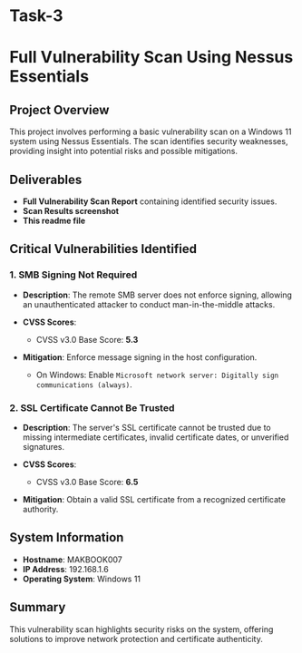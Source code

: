# Task-3
# Full Vulnerability Scan Using Nessus Essentials

## Project Overview
This project involves performing a basic vulnerability scan on a Windows 11 system using Nessus Essentials. The scan identifies security weaknesses, providing insight into potential risks and possible mitigations.

## Deliverables
- **Full Vulnerability Scan Report** containing identified security issues.
- **Scan Results screenshot**
- **This readme file**

## Critical Vulnerabilities Identified
### 1. SMB Signing Not Required
- **Description**: The remote SMB server does not enforce signing, allowing an unauthenticated attacker to conduct man-in-the-middle attacks.
- **CVSS Scores**:
  - CVSS v3.0 Base Score: **5.3**
  
- **Mitigation**: Enforce message signing in the host configuration.
  - On Windows: Enable `Microsoft network server: Digitally sign communications (always)`.
  

### 2. SSL Certificate Cannot Be Trusted
- **Description**: The server's SSL certificate cannot be trusted due to missing intermediate certificates, invalid certificate dates, or unverified signatures.
- **CVSS Scores**:
  - CVSS v3.0 Base Score: **6.5**
  
- **Mitigation**: Obtain a valid SSL certificate from a recognized certificate authority.

## System Information
- **Hostname**: MAKBOOK007
- **IP Address**: 192.168.1.6
- **Operating System**: Windows 11

## Summary
This vulnerability scan highlights security risks on the system, offering solutions to improve network protection and certificate authenticity.
